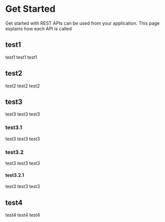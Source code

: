 # Get Started
Get started with REST APIs can be used from your application. This page explains how each API is called

## test1
test1 test1 test1

## test2
test2 test2 test2

## test3
test3 test3 test3

### test3.1
test3 test3 test3

### test3.2
test3 test3 test3

#### test3.2.1
test3 test3 test3

## test4
test4 test4 test4
